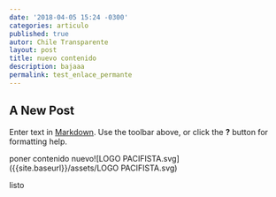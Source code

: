 ```yaml
---
date: '2018-04-05 15:24 -0300'
categories: articulo
published: true
autor: Chile Transparente
layout: post
title: nuevo contenido
description: bajaaa
permalink: test_enlace_permante
---
```

## A New Post

Enter text in [Markdown](http://daringfireball.net/projects/markdown/). Use the toolbar above, or click the **?** button for formatting help.

poner contenido nuevo![LOGO PACIFISTA.svg]({{site.baseurl}}/assets/LOGO PACIFISTA.svg)

listo